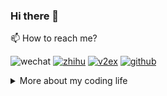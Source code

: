 ### Hi there 👋

📫 How to reach me?

![wechat](https://img.shields.io/static/v1?style=flat-square&logo=wechat&label=&message=@zheeeng001&color=5b5b5b&labelColor=5b5b5b)
[![zhihu](https://img.shields.io/static/v1?style=flat-square&logo=zhihu&label=&message=@zheeeng&color=5b5b5b&labelColor=5b5b5b)](https://www.zhihu.com/people/zheeeng)
[![v2ex](https://img.shields.io/static/v1?style=flat-square&label=v2ex&message=@sunjourney&color=5b5b5b&labelColor=5b5b5b)](https://v2ex.com/member/sunjourney)
[![github](https://img.shields.io/static/v1?style=flat-square&logo=github&label=&message=@zheeeng&color=5b5b5b&labelColor=5b5b5b)](https://github.com/zheeeng)

<details>
<summary>More about my coding life</summary>

![LeetCode progress](https://leetcode-badge.chyroc.cn/?name=zheeeng&refresh=true)

![Top Langs](https://github-readme-stats.vercel.app/api/top-langs/?username=zheeeng&layout=compact)

![Zheeeng's github stats](https://github-readme-stats.vercel.app/api?username=zheeeng&count_private=true&show_icons=true&theme=onedark)

</details>
